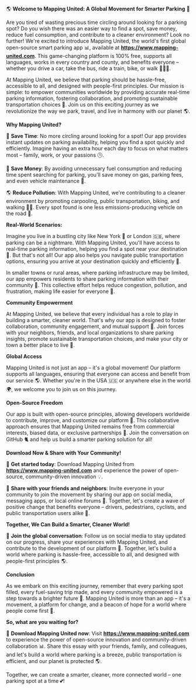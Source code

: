 🌎 **Welcome to Mapping United: A Global Movement for Smarter Parking** 🚗

Are you tired of wasting precious time circling around looking for a parking spot? Do you wish there was an easier way to find a spot, save money, reduce fuel consumption, and contribute to a cleaner environment? Look no further! We're excited to introduce Mapping United, the world's first global open-source smart parking app 📊, available at **https://www.mapping-united.com**. This game-changing platform is 100% free, supports all languages, works in every country and county, and benefits everyone – whether you drive a car, take the bus, ride a train, bike, or walk 🚴‍♀️🚌.

At Mapping United, we believe that parking should be hassle-free, accessible to all, and designed with people-first principles. Our mission is simple: to empower communities worldwide by providing accurate real-time parking information, fostering collaboration, and promoting sustainable transportation choices 🌟. Join us on this exciting journey as we revolutionize the way we park, travel, and live in harmony with our planet 🌎.

**Why Mapping United?**

🚀 **Save Time**: No more circling around looking for a spot! Our app provides instant updates on parking availability, helping you find a spot quickly and efficiently. Imagine having an extra hour each day to focus on what matters most – family, work, or your passions 🕒.

💸 **Save Money**: By avoiding unnecessary fuel consumption and reducing time spent searching for parking, you'll save money on gas, parking fees, and even vehicle maintenance 💸.

🌎 **Reduce Pollution**: With Mapping United, we're contributing to a cleaner environment by promoting carpooling, public transportation, biking, and walking 🚴‍♂️. Every spot found is one less emissions-producing vehicle on the road 🌟.

**Real-World Scenarios:**

Imagine you live in a bustling city like New York 🗽️ or London 🇬🇧, where parking can be a nightmare. With Mapping United, you'll have access to real-time parking information, helping you find a spot near your destination 📍. But that's not all! Our app also helps you navigate public transportation options, ensuring you arrive at your destination quickly and efficiently 🚌.

In smaller towns or rural areas, where parking infrastructure may be limited, our app empowers residents to share parking information with their community 🤝. This collective effort helps reduce congestion, pollution, and frustration, making life easier for everyone 🌈.

**Community Empowerment**

At Mapping United, we believe that every individual has a role to play in building a smarter, cleaner world. That's why our app is designed to foster collaboration, community engagement, and mutual support 🤝. Join forces with your neighbors, friends, and local organizations to share parking insights, promote sustainable transportation choices, and make your city or town a better place to live 🌟.

**Global Access**

Mapping United is not just an app – it's a global movement! Our platform supports all languages, ensuring that everyone can access and benefit from our service 🌎. Whether you're in the USA 🇺🇸 or anywhere else in the world 🌍, we welcome you to join us on this journey.

**Open-Source Freedom**

Our app is built with open-source principles, allowing developers worldwide to contribute, improve, and customize our platform 🤖. This collaborative approach ensures that Mapping United remains free from commercial interests, biased data, or exclusive partnerships 🚫. Join the conversation on GitHub 🐈 and help us build a smarter parking solution for all!

**Download Now & Share with Your Community!**

📲 **Get started today**: Download Mapping United from **https://www.mapping-united.com** and experience the power of open-source, community-driven innovation 💡.

🤝 **Share with your friends and neighbors**: Invite everyone in your community to join the movement by sharing our app on social media, messaging apps, or local online forums 📱. Together, let's create a wave of positive change that benefits everyone – drivers, pedestrians, cyclists, and public transportation users alike 🌈.

**Together, We Can Build a Smarter, Cleaner World!**

🌟 **Join the global conversation**: Follow us on social media to stay updated on our progress, share your experiences with Mapping United, and contribute to the development of our platform 📱. Together, let's build a world where parking is hassle-free, accessible to all, and designed with people-first principles 🌎.

**Conclusion**

As we embark on this exciting journey, remember that every parking spot filled, every fuel-saving trip made, and every community empowered is a step towards a brighter future 🌟. Mapping United is more than an app – it's a movement, a platform for change, and a beacon of hope for a world where people come first 🌈.

**So, what are you waiting for?**

🚀 **Download Mapping United now**: Visit **https://www.mapping-united.com** to experience the power of open-source innovation and community-driven collaboration 📊. Share this essay with your friends, family, and colleagues, and let's build a world where parking is a breeze, public transportation is efficient, and our planet is protected 🌎.

Together, we can create a smarter, cleaner, more connected world – one parking spot at a time 💕!